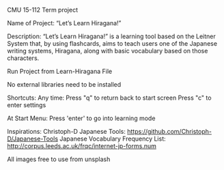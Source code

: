 CMU 15-112 Term project 

Name of Project: “Let’s Learn Hiragana!”

Description: “Let’s Learn Hiragana!” is a learning tool based on the Leitner System that, by using flashcards, aims to teach users one of the Japanese writing systems, Hiragana, along with basic vocabulary based on those characters.

Run Project from Learn-Hiragana File

No external libraries need to be installed

Shortcuts:
Any time:
Press "q" to return back to start screen
Press "c" to enter settings

At Start Menu:
Press 'enter' to go into learning mode

Inspirations:
Christoph-D Japanese Tools: https://github.com/Christoph-D/Japanese-Tools
Japanese Vocabulary Frequency List: http://corpus.leeds.ac.uk/frqc/internet-jp-forms.num

All images free to use from unsplash
